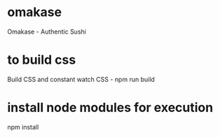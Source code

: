 # omakase
Omakase - Authentic Sushi

# to build css
Build CSS and constant watch CSS - npm run build

# install node modules for execution
npm install
